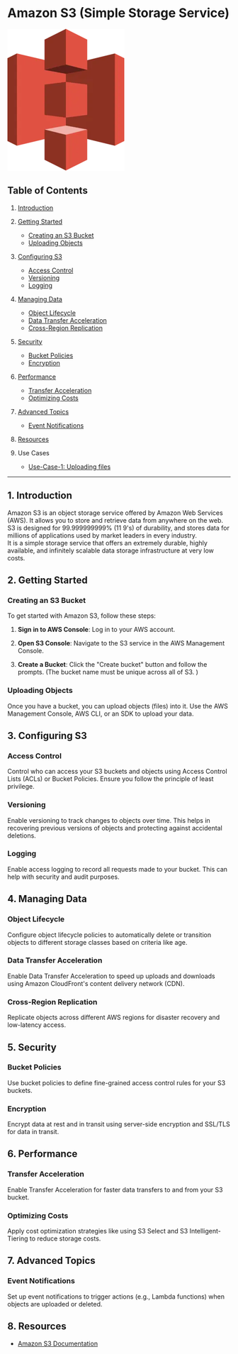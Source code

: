 # Amazon S3 (Simple Storage Service) 
![Amazon S3 Logo ](/Images/AWS-s3.webp) 

## Table of Contents

1. [Introduction](#introduction)
2. [Getting Started](#getting-started)
   - [Creating an S3 Bucket](#creating-an-s3-bucket)
   - [Uploading Objects](#uploading-objects)
3. [Configuring S3](#configuring-s3)
   - [Access Control](#access-control)
   - [Versioning](#versioning)
   - [Logging](#logging)
4. [Managing Data](#managing-data)
   - [Object Lifecycle](#object-lifecycle)
   - [Data Transfer Acceleration](#data-transfer-acceleration)
   - [Cross-Region Replication](#cross-region-replication)
5. [Security](#security)
   - [Bucket Policies](#bucket-policies)
   - [Encryption](#encryption)
6. [Performance](#performance)
   - [Transfer Acceleration](#transfer-acceleration)
   - [Optimizing Costs](#optimizing-costs)
7. [Advanced Topics](#advanced-topics)
   - [Event Notifications](#event-notifications)
   

8. [Resources](#resources)

9. Use Cases
    - [Use-Case-1: Uploading files](/Day-3-Introduction(S3)/Use-Cases-1(Uploading-file)/Readme.md)

---

## 1. Introduction

Amazon S3 is an object storage service offered by Amazon Web Services (AWS). It allows you to store and retrieve data from anywhere on the web. 
<br>
S3 is designed for 99.999999999% (11 9's) of durability, and stores data for millions of applications used by market leaders in every industry. <br>
It is a simple storage service that offers an extremely durable, highly available, and infinitely scalable data storage infrastructure at very low costs.

## 2. Getting Started

### Creating an S3 Bucket

To get started with Amazon S3, follow these steps:

1. **Sign in to AWS Console**: Log in to your AWS account.

2. **Open S3 Console**: Navigate to the S3 service in the AWS Management Console.

3. **Create a Bucket**: Click the "Create bucket" button and follow the prompts. (The bucket name must be unique across all of S3.
)
### Uploading Objects

Once you have a bucket, you can upload objects (files) into it. Use the AWS Management Console, AWS CLI, or an SDK to upload your data.

## 3. Configuring S3

### Access Control

Control who can access your S3 buckets and objects using Access Control Lists (ACLs) or Bucket Policies. Ensure you follow the principle of least privilege.

### Versioning

Enable versioning to track changes to objects over time. This helps in recovering previous versions of objects and protecting against accidental deletions.

### Logging

Enable access logging to record all requests made to your bucket. This can help with security and audit purposes.

## 4. Managing Data

### Object Lifecycle

Configure object lifecycle policies to automatically delete or transition objects to different storage classes based on criteria like age.

### Data Transfer Acceleration

Enable Data Transfer Acceleration to speed up uploads and downloads using Amazon CloudFront's content delivery network (CDN).

### Cross-Region Replication

Replicate objects across different AWS regions for disaster recovery and low-latency access.

## 5. Security

### Bucket Policies

Use bucket policies to define fine-grained access control rules for your S3 buckets. 

### Encryption

Encrypt data at rest and in transit using server-side encryption and SSL/TLS for data in transit.

## 6. Performance

### Transfer Acceleration

Enable Transfer Acceleration for faster data transfers to and from your S3 bucket.

### Optimizing Costs

Apply cost optimization strategies like using S3 Select and S3 Intelligent-Tiering to reduce storage costs.

## 7. Advanced Topics

### Event Notifications

Set up event notifications to trigger actions (e.g., Lambda functions) when objects are uploaded or deleted.

## 8. Resources

- [Amazon S3 Documentation](https://docs.aws.amazon.com/s3)

